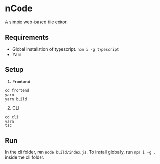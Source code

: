 # nCode
A simple web-based file editor.

## Requirements
- Global installation of typescript. `npm i -g typescript`
- Yarn

## Setup
1. Frontend
```
cd frontend
yarn
yarn build
```
2. CLI
```
cd cli
yarn
tsc
```

## Run
In the cli folder, run `node build/index.js`.
To install globally, run `npm i -g .` inside the cli folder.

